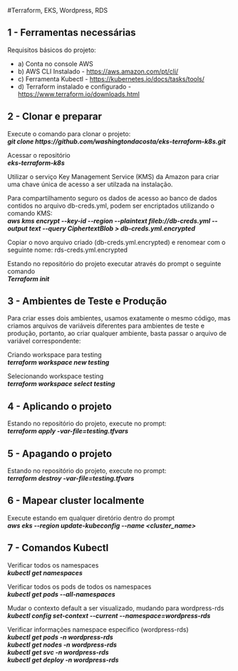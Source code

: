 #Terraform, EKS, Wordpress, RDS

## 1 - Ferramentas necessárias #

Requisitos básicos do projeto:
- a) Conta no console AWS
- b) AWS CLI Instalado - https://aws.amazon.com/pt/cli/
- c) Ferramenta Kubectl - https://kubernetes.io/docs/tasks/tools/
- d) Terraform instalado e configurado - https://www.terraform.io/downloads.html


## 2 - Clonar e preparar #

Execute o comando para clonar o projeto:<br>
_**git clone https://<span></span>github.com/washingtondacosta/eks-terraform-k8s.git**_

Acessar o repositório<br>
_**eks-terraform-k8s**_

Utilizar o serviço Key Management Service (KMS) da Amazon para criar uma chave única de acesso a ser utilzada na instalação.

Para compartilhamento seguro os dados de acesso ao banco de dados contidos no arquivo db-creds.yml, podem ser encriptados utilizando o comando KMS:<br>
_**aws kms encrypt --key-id <YOUR KMS KEY> --region <AWS REGION> --plaintext fileb://db-creds.yml --output text --query CiphertextBlob > db-creds.yml.encrypted**_

Copiar o novo arquivo criado (db-creds.yml.encrypted) e renomear com o seguinte nome: rds-creds.yml.encrypted

Estando no repositório do projeto executar através do prompt o seguinte comando<br>
_**Terraform init**_

## 3 - Ambientes de Teste e Produção #

Para criar esses dois ambientes, usamos exatamente o mesmo código, mas criamos arquivos de variáveis ​​diferentes para ambientes de teste e produção, portanto, ao criar qualquer ambiente, basta passar o arquivo de variável correspondente:

Criando workspace para testing<br>
_**terraform workspace new testing**_

Selecionando workspace testing<br>
_**terraform workspace select testing**_

## 4 - Aplicando o projeto #

Estando no repositório do projeto, execute no prompt:<br>
_**terraform apply -var-file=testing.tfvars**_

## 5 - Apagando o projeto #
Estando no repositório do projeto, execute no prompt:<br>
_**terraform destroy -var-file=testing.tfvars**_

## 6 - Mapear cluster localmente #

Execute estando em qualquer diretório dentro do prompt<br>
_**aws eks --region <region-code> update-kubeconfig --name <cluster_name>**_


## 7 - Comandos Kubectl #

Verificar todos os namespaces<br>
_**kubectl get namespaces**_

Verificar todos os pods de todos os namespaces<br>
_**kubectl get pods --all-namespaces**_

Mudar o contexto default a ser visualizado, mudando para wordpress-rds<br>
_**kubectl config set-context --current --namespace=wordpress-rds**_

Verificar informações namespace especifico (wordpress-rds)<br>
_**kubectl get pods -n wordpress-rds**_<br>
_**kubectl get nodes -n wordpress-rds**_<br>
_**kubectl get svc -n wordpress-rds**_<br>
_**kubectl get deploy -n wordpress-rds**_

